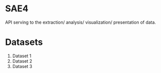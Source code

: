# SAE4 
API serving to the extraction/ analysis/ visualization/ presentation of data.

# Datasets
1. Dataset 1
2. Dataset 2
3. Dataset 3

